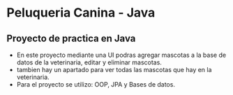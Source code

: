 # Peluqueria Canina - Java

## Proyecto de practica en Java
- En este proyecto mediante una UI podras agregar mascotas a la base de datos de la veterinaria, editar y eliminar mascotas.
- tambien hay un apartado para ver todas las mascotas que hay en la veterinaria.
- Para el proyecto se utilizo: OOP, JPA y Bases de datos.
